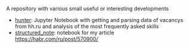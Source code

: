 A repository with various small useful or interesting developments
- [hunter](hunter): Jupyter Notebook with getting and parsing data of vacancys from hh.ru and analysis of the most frequently asked skills
- [structured_note](structured_note): notebook for my article https://habr.com/ru/post/570900/

